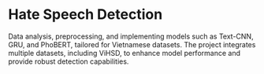 # Hate Speech Detection
Data analysis, preprocessing, and implementing models such as Text-CNN, GRU, and PhoBERT, tailored for Vietnamese datasets. The project integrates multiple datasets, including ViHSD, to enhance model performance and provide robust detection capabilities.
